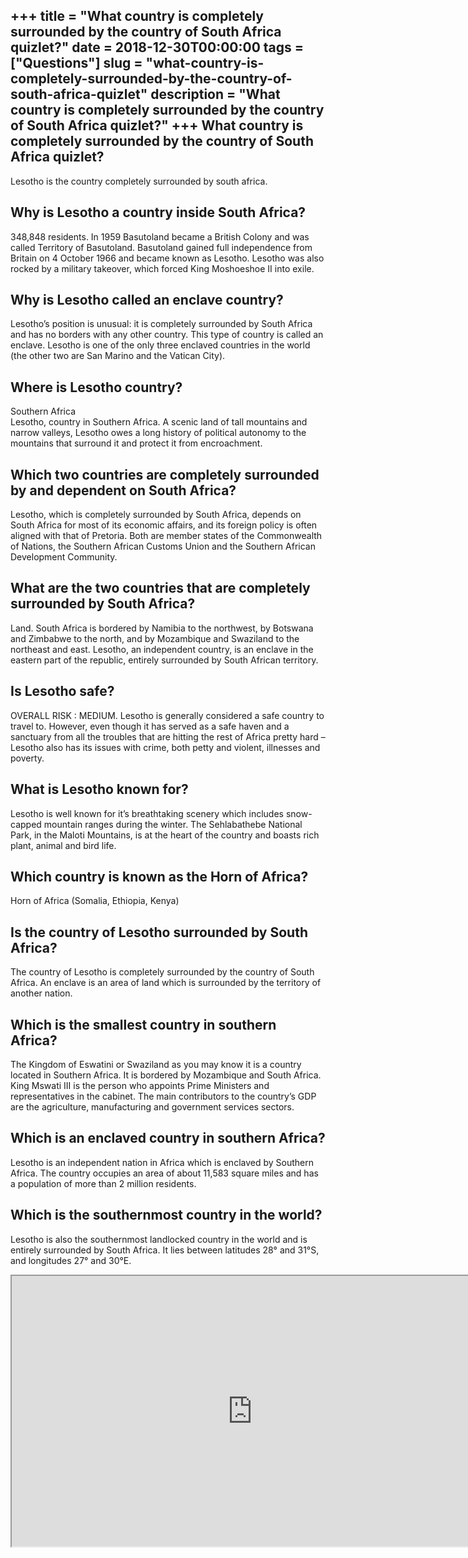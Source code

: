 +++
title = "What country is completely surrounded by the country of South Africa quizlet?"
date = 2018-12-30T00:00:00
tags = ["Questions"]
slug = "what-country-is-completely-surrounded-by-the-country-of-south-africa-quizlet"
description = "What country is completely surrounded by the country of South Africa quizlet?"
+++
What country is completely surrounded by the country of South Africa quizlet?
-----------------------------------------------------------------------------

Lesotho is the country completely surrounded by south africa.

Why is Lesotho a country inside South Africa?
---------------------------------------------

348,848 residents. In 1959 Basutoland became a British Colony and was called Territory of Basutoland. Basutoland gained full independence from Britain on 4 October 1966 and became known as Lesotho. Lesotho was also rocked by a military takeover, which forced King Moshoeshoe II into exile.

Why is Lesotho called an enclave country?
-----------------------------------------

Lesotho’s position is unusual: it is completely surrounded by South Africa and has no borders with any other country. This type of country is called an enclave. Lesotho is one of the only three enclaved countries in the world (the other two are San Marino and the Vatican City).

Where is Lesotho country?
-------------------------

Southern Africa  
Lesotho, country in Southern Africa. A scenic land of tall mountains and narrow valleys, Lesotho owes a long history of political autonomy to the mountains that surround it and protect it from encroachment.

Which two countries are completely surrounded by and dependent on South Africa?
-------------------------------------------------------------------------------

Lesotho, which is completely surrounded by South Africa, depends on South Africa for most of its economic affairs, and its foreign policy is often aligned with that of Pretoria. Both are member states of the Commonwealth of Nations, the Southern African Customs Union and the Southern African Development Community.

What are the two countries that are completely surrounded by South Africa?
--------------------------------------------------------------------------

Land. South Africa is bordered by Namibia to the northwest, by Botswana and Zimbabwe to the north, and by Mozambique and Swaziland to the northeast and east. Lesotho, an independent country, is an enclave in the eastern part of the republic, entirely surrounded by South African territory.

Is Lesotho safe?
----------------

OVERALL RISK : MEDIUM. Lesotho is generally considered a safe country to travel to. However, even though it has served as a safe haven and a sanctuary from all the troubles that are hitting the rest of Africa pretty hard – Lesotho also has its issues with crime, both petty and violent, illnesses and poverty.

What is Lesotho known for?
--------------------------

Lesotho is well known for it’s breathtaking scenery which includes snow-capped mountain ranges during the winter. The Sehlabathebe National Park, in the Maloti Mountains, is at the heart of the country and boasts rich plant, animal and bird life.

Which country is known as the Horn of Africa?
---------------------------------------------

Horn of Africa (Somalia, Ethiopia, Kenya)

Is the country of Lesotho surrounded by South Africa?
-----------------------------------------------------

The country of Lesotho is completely surrounded by the country of South Africa. An enclave is an area of land which is surrounded by the territory of another nation.

Which is the smallest country in southern Africa?
-------------------------------------------------

The Kingdom of Eswatini or Swaziland as you may know it is a country located in Southern Africa. It is bordered by Mozambique and South Africa. King Mswati III is the person who appoints Prime Ministers and representatives in the cabinet. The main contributors to the country’s GDP are the agriculture, manufacturing and government services sectors.

Which is an enclaved country in southern Africa?
------------------------------------------------

Lesotho is an independent nation in Africa which is enclaved by Southern Africa. The country occupies an area of about 11,583 square miles and has a population of more than 2 million residents.

Which is the southernmost country in the world?
-----------------------------------------------

Lesotho is also the southernmost landlocked country in the world and is entirely surrounded by South Africa. It lies between latitudes 28° and 31°S, and longitudes 27° and 30°E.

<iframe allow="accelerometer; autoplay; clipboard-write; encrypted-media; gyroscope; picture-in-picture" allowfullscreen="" class="__youtube_prefs__  epyt-is-override  no-lazyload" data-no-lazy="1" data-origheight="433" data-origwidth="770" data-skipgform_ajax_framebjll="" height="433" id="_ytid_48805" loading="lazy" src="https://www.youtube.com/embed/y4I7K39WX9s?enablejsapi=1&autoplay=0&cc_load_policy=0&cc_lang_pref=&iv_load_policy=1&loop=0&modestbranding=0&rel=1&fs=1&playsinline=0&autohide=2&theme=dark&color=red&controls=1&" title="YouTube player" width="770"></iframe>